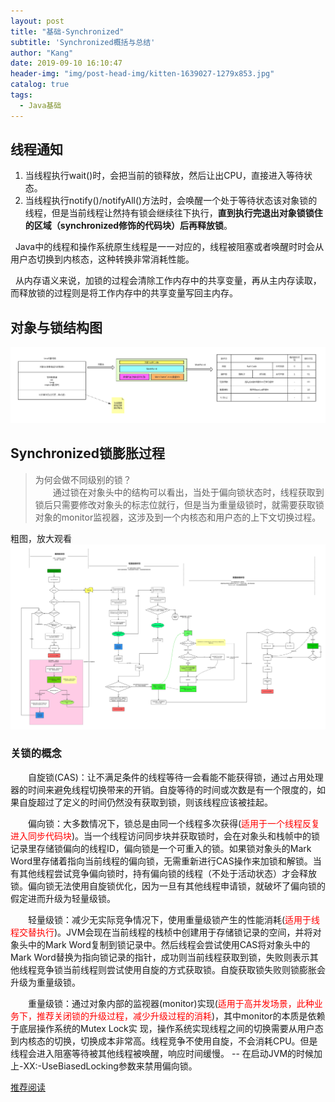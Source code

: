 ```yaml
---
layout: post
title: "基础-Synchronized"
subtitle: 'Synchronized概括与总结'
author: "Kang"
date: 2019-09-10 16:10:47
header-img: "img/post-head-img/kitten-1639027-1279x853.jpg"
catalog: true
tags:
  - Java基础
---
```

## 线程通知
1. 当线程执行wait()时，会把当前的锁释放，然后让出CPU，直接进入等待状态。
2. 当线程执行notify()/notifyAll()方法时，会唤醒一个处于等待状态该对象锁的线程，但是当前线程让然持有锁会继续往下执行，**直到执行完退出对象锁锁住的区域（synchronized修饰的代码块）后再释放锁**。

&nbsp;&nbsp;Java中的线程和操作系统原生线程是一一对应的，线程被阻塞或者唤醒时时会从用户态切换到内核态，这种转换非常消耗性能。

&nbsp;&nbsp;从内存语义来说，加锁的过程会清除工作内存中的共享变量，再从主内存读取，而释放锁的过程则是将工作内存中的共享变量写回主内存。

## 对象与锁结构图

![对象内存结构](https://raw.githubusercontent.com/kangzhihu/images/master/%E5%9F%BA%E7%A1%80-Java%E5%AF%B9%E8%B1%A1%E5%86%85%E5%AD%98%E7%BB%93%E6%9E%84.png)

## Synchronized锁膨胀过程
>为何会做不同级别的锁？   
&emsp;&emsp;通过锁在对象头中的结构可以看出，当处于偏向锁状态时，线程获取到锁后只需要修改对象头的标志位就行，但是当为重量级锁时，就需要获取锁对象的monitor监视器，这涉及到一个内核态和用户态的上下文切换过程。   

粗图，放大观看  
![锁膨胀过程](https://raw.githubusercontent.com/kangzhihu/images/master/%E5%9F%BA%E7%A1%80-synchronized%E9%94%81%E8%86%A8%E8%83%80%E8%BF%87%E7%A8%8B.png)  

### 关锁的概念

&emsp;&emsp;自旋锁(CAS)：让不满足条件的线程等待一会看能不能获得锁，通过占用处理器的时间来避免线程切换带来的开销。自旋等待的时间或次数是有一个限度的，如果自旋超过了定义的时间仍然没有获取到锁，则该线程应该被挂起。  

&emsp;&emsp;偏向锁：大多数情况下，锁总是由同一个线程多次获得(<font color="red">适用于一个线程反复进入同步代码块</font>)。当一个线程访问同步块并获取锁时，会在对象头和栈帧中的锁记录里存储锁偏向的线程ID，偏向锁是一个可重入的锁。如果锁对象头的Mark Word里存储着指向当前线程的偏向锁，无需重新进行CAS操作来加锁和解锁。当有其他线程尝试竞争偏向锁时，持有偏向锁的线程（不处于活动状态）才会释放锁。偏向锁无法使用自旋锁优化，因为一旦有其他线程申请锁，就破坏了偏向锁的假定进而升级为轻量级锁。   

&emsp;&emsp;轻量级锁：减少无实际竞争情况下，使用重量级锁产生的性能消耗(<font color="red">适用于线程交替执行</font>)。JVM会现在当前线程的栈桢中创建用于存储锁记录的空间，并将对象头中的Mark Word复制到锁记录中。然后线程会尝试使用CAS将对象头中的Mark Word替换为指向锁记录的指针，成功则当前线程获取到锁，失败则表示其他线程竞争锁当前线程则尝试使用自旋的方式获取锁。自旋获取锁失败则锁膨胀会升级为重量级锁。   

&emsp;&emsp;重量级锁：通过对象内部的监视器(monitor)实现(<font color="red">适用于高并发场景，此种业务下，推荐关闭锁的升级过程，减少升级过程的消耗</font>)，其中monitor的本质是依赖于底层操作系统的Mutex Lock实 现，操作系统实现线程之间的切换需要从用户态到内核态的切换，切换成本非常高。线程竞争不使用自旋，不会消耗CPU。但是线程会进入阻塞等待被其他线程被唤醒，响应时间缓慢。 -- 在启动JVM的时候加上-XX:-UseBiasedLocking参数来禁用偏向锁。      


[推荐阅读](https://blog.csdn.net/baidu_38083619/article/details/82527461)
